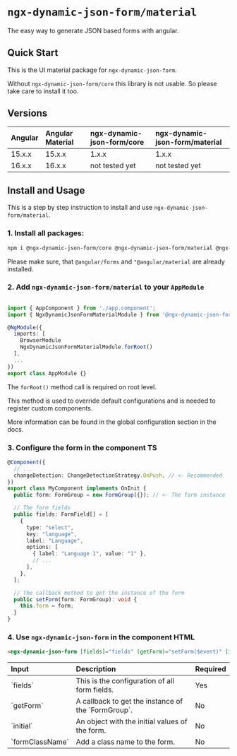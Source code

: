 # `ngx-dynamic-json-form/material`

The easy way to generate JSON based forms with angular.

## Quick Start

This is the UI material package for `ngx-dynamic-json-form`.

Without `ngx-dynamic-json-form/core` this library is not usable. So please take care to install it too.

## Versions

<table width="100%">
  <thead>
    <tr>
      <th align="left">Angular</th>
      <th align="left">Angular Material</th>
      <th align="left">ngx-dynamic-json-form/core</th>
      <th align="left">ngx-dynamic-json-form/material</th>
    </tr>
  </thead>
  <tbody>
    <tr>
      <td>15.x.x</td>
      <td>15.x.x</td>
      <td>1.x.x</td>
      <td>1.x.x</td>
    </tr>
    <tr>
      <td>16.x.x</td>
      <td>16.x.x</td>
      <td>not tested yet</td>
      <td>not tested yet</td>
    </tr>
  </tbody>
</table>

## Install and Usage

This is a step by step instruction to install and use `ngx-dynamic-json-form/material`.

### 1. Install all packages:

```sh
npm i @ngx-dynamic-json-form/core @ngx-dynamic-json-form/material @ngx-mat-select-search --save
```

Please make sure, that `@angular/forms` and `"@angular/material` are already installed.

### 2. Add `ngx-dynamic-json-form/material` to your `AppModule`

```typescript

import { AppComponent } from './app.component';
import { NgxDynamicJsonFormMaterialModule } from '@ngx-dynamic-json-form/material';

@NgModule({
  imports: [
    BrowserModule
    NgxDynamicJsonFormMaterialModule.forRoot()
  ],
  ...
})
export class AppModule {}
```

The `forRoot()` method call is required on root level.

This method is used to override default configurations and is needed to register custom components.

More information can be found in the global configuration section in the docs.

### 3. Configure the form in the component TS

```typescript
@Component({
  // ...
  changeDetection: ChangeDetectionStrategy.OnPush, // <- Recommended
})
export class MyComponent implements OnInit {
  public form: FormGroup = new FormGroup({}); // <- The form instance

  // The form fields
  public fields: FormField[] = [
    {
      type: "select",
      key: "language",
      label: "Language",
      options: [
        { label: "Language 1", value: "1" },
        // ...
      ],
    },
  ];

  // The callback method to get the instance of the form
  public setForm(form: FormGroup): void {
    this.form = form;
  }
}
```

### 4. Use `ngx-dynamic-json-form` in the component HTML

```html
<ngx-dynamic-json-form [fields]="fields" (getForm)="setForm($event)" [initial]="initialValues" formClassName="my-form-class"></ngx-dynamic-json-form>
```

<table width="100%">
  <thead>
    <tr>
      <th align="left">Input</th>
      <th align="left">Description</th>
      <th align="left">Required</th>
    </tr>
  </thead>
  <tbody>
    <tr>
      <td>`fields`</td>
      <td>This is the configuration of all form fields.</td>
      <td>Yes</td>
    </tr>
    <tr>
      <td>`getForm`</td>
      <td>A callback to get the instance of the `FormGroup`.</td>
      <td>No</td>
    </tr>
    <tr>
      <td>`initial`</td>
      <td>An object with the initial values of the form.</td>
      <td>No</td>
    </tr>
    <tr>
      <td>`formClassName`</td>
      <td>Add a class name to the form.</td>
      <td>No</td>
    </tr>
  </tbody>
</table>
